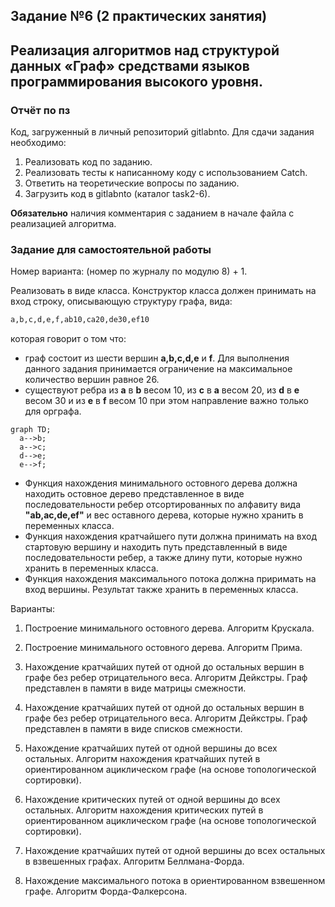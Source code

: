 ## Задание №6 (2 практических занятия)

## Реализация алгоритмов над структурой данных «Граф» средствами языков программирования высокого уровня.

### Отчёт по пз
Код, загруженный в личный репозиторий gitlabnto. Для сдачи задания необходимо:
1. Реализовать код по заданию.
2. Реализовать тесты к написанному коду с использованием Catch.
3. Ответить на теоретические вопросы по заданию.
4. Загрузить код в gitlabnto (каталог task2-6).

**Обязательно** наличия комментария с заданием в начале файла с реализацией алгоритма.

### Задание для самостоятельной работы

Номер варианта: (номер по журналу по модулю 8) + 1.

Реализовать в виде класса. 
Конструктор класса должен принимать на вход строку, описывающую структуру графа, вида:
```bash
a,b,c,d,e,f,ab10,ca20,de30,ef10
```
которая говорит о том что:
* граф состоит из шести вершин **a,b,c,d,e** и **f**. Для выполнения данного задания принимается ограничение на максимальное количество вершин равное 26.
* существуют ребра из **a** в **b** весом 10, из **c** в **a** весом 20, из **d** в **e** весом 30 и из **e** в **f** весом 10 при этом направление важно только для орграфа.

```mermaid
graph TD;
  a-->b;
  a-->c;
  d-->e;
  e-->f;
```


* Функция нахождения минимального остовного дерева должна находить остовное дерево представленное в виде последовательности ребер отсортированных по алфавиту вида **"ab,ac,de,ef"** и вес оставного дерева, которые нужно хранить в переменных класса.
* Функция нахождения кратчайшего пути должна принимать на вход стартовую вершину и находить путь представленный в виде последовательности ребер, а также длину пути, которые нужно хранить в переменных класса.
* Функция нахождения максимального потока должна приримать на вход вершины. Результат также хранить в переменных класса.

Варианты:
1.	Построение минимального остовного дерева. Алгоритм Крускала.

2.	Построение минимального остовного дерева. Алгоритм Прима.

3.	Нахождение кратчайших путей от одной до остальных вершин в графе без ребер отрицательного веса. Алгоритм Дейкстры. Граф представлен в памяти в виде матрицы смежности.

4.	Нахождение кратчайших путей от одной до остальных вершин в графе без ребер отрицательного веса. Алгоритм Дейкстры. Граф представлен в памяти в виде списков смежности.

5.	Нахождение кратчайших путей от одной вершины до всех остальных. Алгоритм нахождения кратчайших путей в ориентированном ациклическом графе (на основе топологической сортировки).

6.	Нахождение критических путей от одной вершины до всех остальных. Алгоритм нахождения критических путей в ориентированном ациклическом графе (на основе топологической сортировки).

7.	Нахождение кратчайших путей от одной вершины до всех остальных в взвешенных графах. Алгоритм Беллмана-Форда.

8.	Нахождение максимального потока в ориентированном взвешенном графе. Алгоритм Форда-Фалкерсона.


